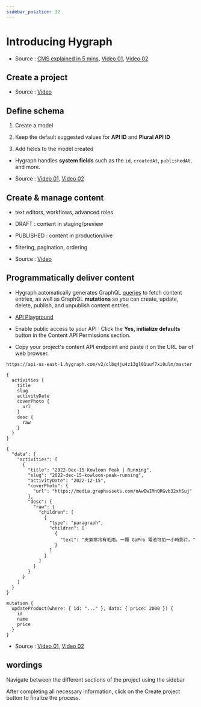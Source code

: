 ```yaml
---
sidebar_position: 32
---
```


# Introducing Hygraph

- Source : [CMS explained in 5 mins](https://hygraph.com/academy/headless-cms), [Video 01](https://youtu.be/s-47dgkrQns), [Video 02](https://youtu.be/SdyK5k4HXaQ)

## Create a project

- Source : [Video](https://youtu.be/SdyK5k4HXaQ)

## Define schema

1. Create a model

2. Keep the default suggested values for **API ID** and **Plural API ID**

3. Add fields to the model created

- Hygraph handles **system fields** such as the `id`, `createdAt`, `publishedAt`, and more.

- Source : [Video 01](https://youtu.be/gDlWGrg8nxw), [Video 02](https://youtu.be/W1x2OOFt7Ro)

## Create & manage content

- text editors, workflows, advanced roles

- DRAFT : content in staging/preview

- PUBLISHED : content in production/live

- filtering, pagination, ordering

- Source : [Video](https://youtu.be/FOhtCIUgsvw)

## Programmatically deliver content

- Hygraph automatically generates GraphQL [queries](https://hygraph.com/docs/api-reference/content-api/queries#fetching-with-relay) to fetch content entries, as well as GraphQL **mutations** so you can create, update, delete, publish, and unpublish content entries.

- [API Playground](https://hygraph.com/docs/api-reference/basics/api-playground)

- Enable public access to your API : Click the **Yes, initialize defaults** button in the Content API Permissions section.

- Copy your project's content API endpoint and paste it on the URL bar of web browser.

```text title='content API endpoint'
https://api-us-east-1.hygraph.com/v2/clbq4ju4z13gl01uuf7xi0ulm/master
```

```text title='make a query'
{
  activities {
    title
    slug
    activityDate
    coverPhoto {
      url
    }
    desc {
      raw
    }
  }
}
```

```text title='content on the Published stage is shown in web browser'
{
  "data": {
    "activities": [
      {
        "title": "2022-Dec-15 Kowloon Peak | Running",
        "slug": "2022-dec-15-kowloon-peak-running",
        "activityDate": "2022-12-15",
        "coverPhoto": {
          "url": "https://media.graphassets.com/nAwIwIMnQRGvb32xhSuj"
        },
        "desc": {
          "raw": {
            "children": [
              {
                "type": "paragraph",
                "children": [
                  {
                    "text": "天氣寒冷有毛雨。一顆 GoPro 電池可拍一小時影片。"
                  }
                ]
              }
            ]
          }
        }
      }
    ]
  }
}
```

```text title='mutation'
mutation {
  updateProduct(where: { id: "..." }, data: { price: 2000 }) {
    id
    name
    price
  }
}
```

- Source : [Video 01](https://youtu.be/gVMlC3_WEsA), [Video 02](https://youtu.be/KarkIAAx0s8)

## wordings

Navigate between the different sections of the project using the sidebar

After completing all necessary information, click on the Create project button to finalize the process.
